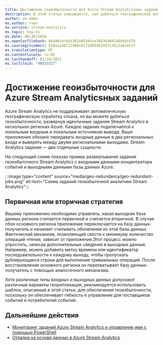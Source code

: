 ```yaml
---
title: Достижение геоизбыточности для Azure Stream Analyticsных заданий
description: В этой статье описывается, как добиться географической избыточности Azure Stream Analytics заданий вместо географической отработки отказа.
author: an-emma
ms.author: raan
ms.service: stream-analytics
ms.topic: how-to
ms.date: 08/26/2020
ms.openlocfilehash: 86a90cbcbb3381e853dcea766364642a89dafd7b
ms.sourcegitcommit: 910a1a38711966cb171050db245fc3b22abc8c5f
ms.translationtype: MT
ms.contentlocale: ru-RU
ms.lasthandoff: 03/19/2021
ms.locfileid: "98015527"
---
```

# <a name="achieve-geo-redundancy-for-azure-stream-analytics-jobs"></a>Достижение геоизбыточности для Azure Stream Analyticsных заданий

Azure Stream Analytics не поддерживает автоматическую географическую отработку отказа, но вы можете добиться геоизбыточности, развернув идентичные задания Stream Analytics в нескольких регионах Azure. Каждое задание подключается к локальным входным и локальным источникам вывода. Ваше приложение обязано передавать входные данные в два региональных входа и выверять между двумя региональными выходами. Stream Analytics задания — две отдельные сущности.

На следующей схеме показан пример развертывания задания геоизбыточного Stream Analytics с входными данными концентратора событий и выходными данными базы данных Azure.

:::image type="content" source="media/geo-redundancy/geo-redundant-jobs.png" alt-text="Схема заданий геоизбыточной аналитики Stream Analytics":::

## <a name="primarysecondary-strategy"></a>Первичная или вторичная стратегия

Вашему приложению необходимо управлять, какая выходная база данных региона считается первичной и считается вторичной. В случае сбоя основного региона приложение переключается на базу данных-получатель и начинает считывать обновления из этой базы данных. Фактический механизм, позволяющий свести к минимуму количество операций чтения, зависит от приложения.Этот процесс можно упростить, записав дополнительные сведения в выходные данные. Например, можно добавить метку времени или идентификатор последовательности к каждому выходу, чтобы пропускать дублирующиеся строки для выполнения тривиальных операций. После восстановления основного региона он перехватывает базу данных-получатель с помощью аналогичного механизма.

Хотя различные типы входных и выходных данных допускают различные варианты георепликации, рекомендуется использовать шаблон, описанный в этой статье, для обеспечения геоизбыточности, поскольку он обеспечивает гибкость и управление для поставщиков событий и потребителей событий.

## <a name="next-steps"></a>Дальнейшие действия

* [Мониторинг заданий Azure Stream Analytics и управление ими с помощью PowerShell](stream-analytics-monitor-and-manage-jobs-use-powershell.md)
* [Отладка на основе данных в Azure Stream Analytics](stream-analytics-job-diagram-with-metrics.md)